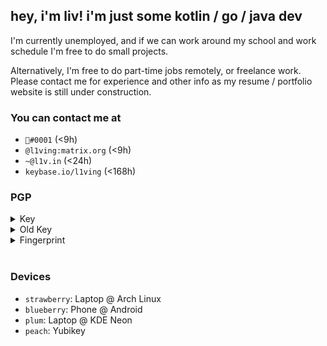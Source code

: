 ## hey, i'm liv! i'm just some kotlin / go / java dev

I'm currently unemployed, and if we can work around my school and work schedule I'm free to do small projects.

Alternatively, I'm free to do part-time jobs remotely, or freelance work. Please contact me for experience and other info as my resume / portfolio website is still under construction.

### You can contact me at
  - `🐸឵#0001` (<9h)
  - `@l1ving:matrix.org` (<9h)
  - `~@l1v.in` (<24h)
  - `keybase.io/l1ving` (<168h)

### PGP

<details>
    <summary>Key</summary>
    <br>
    <p>Each of these is identical.</p>
    <div class="language-plaintext highlighter-rouge">
        <div class="highlight">
            <pre class="highlight"><code>curl https://l1ving.org/pgp.asc | gpg --import
curl https://kamiblue.org/pgp.asc | gpg --import
curl https://keybase.io/l1ving/pgp_keys.asc | gpg --import
curl https://meta.sr.ht/~liv.pgp | gpg --import
</code></pre>
        </div>
    </div>
    <p>or</p>
    <div class="language-plaintext highlighter-rouge">
        <div class="highlight">
            <pre class="highlight"><code>-----BEGIN PGP PUBLIC KEY BLOCK-----

mQINBGAO8pgBEADQzluUwIw0JozOwtbk05PvQC83H1NueAUAaPnBvTN95NLa+8JC
Xufak5E9E81FhfiSr1/1ImgQVctXcYEQfEwCh/zd2u0FTwOkdGk+clzhu5csT7at
xVDWRl6XaItnaqav58WjxVx0mhPfrn4U7CiONt3D8CkJdNsK240uTUCheHX+oIUM
vwk9jURi4G1cbYvLmy0nMJxkI2yXwFOWnrekD5Th7Y/TiaqmZLlVnPh4HkZqNwf6
0w/yhlhh5/mbDQ+LkIBtutlCuKR5oO603vG4zPgDWWDlncLlJxrhdY46xp+cnAHV
HMdrTkFhtOAoJsQ7g+WbBqNPwLHHvLHEzEA/wgL0uY/SX6+BWkOIMaDDeHNtV8FW
EmOPHZbXCAG+WmNT5oy9fBPqJCygtt49D7P+odJWVGhiAwqHUH6l1b5+IsgLTVhF
sn3gM2xKAAv9kSuG2jPRkOxJAWm5zI3X63MjiDMvH9O7RhplWxc8KrkqpVkrR2Ha
l4x4KX7sfxK8HgMqyeByi9dvAuhhiWi52t+KkYV6ivdvVSs30jdzoIon+ny414kz
k+Ebskc6iEJhnyUNNjgmqqhg6YA76EuJ0J6t2t5WCuQrPlZ08Yepw5zgqo1T64mY
rDts0dSqWBIbvrvnLVCYDBW8gGHBOulsFL0EcQgzw7y7tCTSzKoX5HeqgwARAQAB
tBFsMXZpbmcgPH5AbDF2LmluPokCVAQTAQgAPhYhBDWcRW3+9IEZZikb0K8jakWw
JV2oBQJgDvKYAhsDBQkJZgGABQsJCAcCBhUKCQgLAgQWAgMBAh4BAheAAAoJEK8j
akWwJV2o6DsP/3qnbF5Eat8pHWybJ3turdp24VbDyqYzPJUYKd9H+CvaaSIH9PVI
uVbgORft/UMAa7wRYE0vAmOQlDDCbM5qkZLaWXft0eL9I4Fp3LJyc/r+KRU+3JdB
CtoerSjgwtquoplDHen76WeaP61YWSA993bUBOpBdyzY89WDpe1kWZRgE9nAwDiT
2ypvUWlhG9bQxl+2186oimUopnEN4gAZG+fuphZTQGx5QoQkFi7g4C+TA38/MqxK
BpZD3+6qERXFr0zOg1AYiGU8FHLu6XmLXv1QZIdlZxcsPodhcRmX2FrH8HU4j2En
4Z1Mt8kc5ER4ykozgEyVpmTtM5+CoxnKwr+Vo7Nyay5YGanqI1HG420Eh4+hfnGO
NakgodrRvcXc8h2t6W8yjCwEGFqDPVfQaMgo3SCjiViYzI8w2KcgsApck5xP5YPR
weK2FRQtXM2ICkTT29Utah1ks1I8dvrKM5B5Ghq8Ao6ZZxvSux//z/9TwIgpSUyF
cnkZhnHMNl7Te1SKu8oL5eOFE0uy8Krp8fHdWNr7af47ntN3ITS47mlK+dBrB8w3
DeUcWqpu6eQaxL5WB5vEPPi0cVhGQd1iK+c1OzLCTzN/WInl0XdcEKRf1KMJ+I7e
1PNkH1+gpir8iWzawUtuNGQnHT0gOFxQpf4WtzxkcBbgDzEjmToVE3rTuQINBGAO
8pgBEADUEJTjX6eUIxaOO002I0WWfY1jq93+RMgmnJYws2WzBmosY2IJ75BAtqNR
8QW1MtPDNpHxfc6cxoQY5S6OMwrT4H9+p4ONqnJ8O57OWjfryQ7PezWWhxrl60XD
kaXjzXMhN2NREoqlZNSwH4PjOJRe4BnQ4ZkNqfYWkqQf8NuW4kWhjFXstivLQ8BW
i7SeesVlArfFJrOxq8GRvmAxZKapPMAwRYUgsjIR4C8i82AZjFUUB4JyXGukF7JA
G9BJmcqZ2IXheldVP4oeyNh51SYuuoV7hjeHIE/FHg9Zs4qRmo+8HMEQmeOIh0aT
bfTFprVv5QAeQogJsyH7VJ6dEYMLepec6Q6VBHUVq3nM2QakKi8bqdHS7TXLa2IQ
nod8GX1SgfAzncOReYxr/7o/zF3/3xWonlGWKnK10uvp3at+PxCWGQWFGY7WoPDJ
UMalKvff2QL5N/oyf6V9aXPEAXQ7lPE5/tkh60f5+u99gJ6N3YxOxSHvyhagoTT/
L7AE5cIPtKc4Z/1yHUzi7h2Pa4XyfPwtG7/JkC9Ctlou2StsBcNXSjXRy/61wjDq
jq5KdkWQBhL8mto0qV8iG+79NxNSSlncVogzCaZnDebwawWGGH0GO6q9N1jMN7NV
4toTm16dCeHciWCt+LJ2vQwQbFKIuNzZj8Veny64GSRaiNWjfQARAQABiQI8BBgB
CAAmFiEENZxFbf70gRlmKRvQryNqRbAlXagFAmAO8pgCGwwFCQlmAYAACgkQryNq
RbAlXahyUA//TNQWWJWZcqpa5gP/t4PEkUG+nAHL2vgDgZpL967SP8Uqy6426fr4
q6s0Bha9kztmY+hAbne0o6PZpVtpub1EUCmzc3VCXKmRhXt+SZM0qRU52p7Dw3xb
JRTmJU6lhDQNmXMKXti+JfvFbnEHAQ6R9Au5a4t1oCnqWkxicpYsbC8ohWqMoEOp
or4DF9unthZcP6/K+EnCmnecvxCZus39ozM4CfjcQqm30HsDMR57aPpgAUn652hO
6rYNe4a5NzCxFawGYjYkKNw0LS1ZOowPlcK5ddArcZqkOTk5Ar0jpJWkXYQ2PYco
M2/AA+PVoY0NBbarzbpm/y6vSS3CZ7HcVC7CZxfPGKnFwPRfJUbo6IP4E77kR7GN
yIDjvdP7miplRORZIG2K0Sf+O4YRqEUYAbmt2YlrGGSLi9DU/CccgJfeL4DzABAj
zuWRI+hqnzPg4A0WfMTDV+PBmijR4itxkpRyDwQL3PmLCnDB3enmpA7ipQTZXcYE
H5sB8wbXSiuPOEHD8eIiKNu/bNBpRrP308D/9hUysVKrBzuRK4fTbKdaCKhkmCB2
3azFLdGilj2HrQLgM9IwpLt+lYkuKZaySaNMOYccLDIqRFhQ1Rd+2V2AtNcfnG2a
XkEywP0GYFQKamJIA3G2DxUtxSwcItClCYRvtjOyRehyimqbsZfYIiU=
=gR6e
-----END PGP PUBLIC KEY BLOCK-----
</code></pre>
        </div>
    </div>
</details>
<details>
    <summary>Old Key</summary>
    <br>
    <p>You can import my old key if you'd like to, but keep in mind that I will no longer use this in emails.</p>
    <div class="language-plaintext highlighter-rouge">
        <div class="highlight">
            <pre class="highlight"><code>curl https://l1ving.org/pgp-old.asc | gpg --import</code></pre>
        </div>
    </div>
</details>
<details>
    <summary>Fingerprint</summary>
    <br>
    <p>Name: <code class="language-plaintext highlighter-rouge">l1ving</code></p>
    <p>Fingerprint: <code class="language-plaintext highlighter-rouge">359C456DFEF4811966291BD0AF236A45B0255DA8</code></p>
</details>
<br>

### Devices

  - `strawberry`: Laptop @ Arch Linux
  - `blueberry`: Phone @ Android
  - `plum`: Laptop @ KDE Neon
  - `peach`: Yubikey
